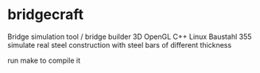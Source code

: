 bridgecraft
===========

Bridge simulation tool / bridge builder 3D OpenGL C++ Linux Baustahl 355
simulate real steel construction with steel bars of different thickness


run make to compile it

